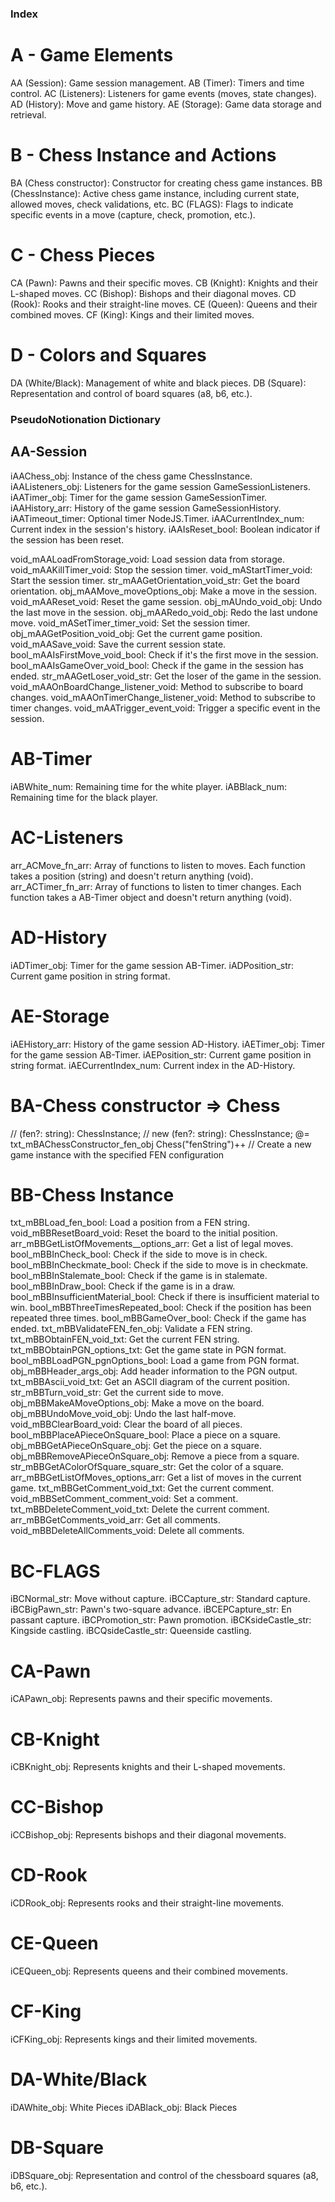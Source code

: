 <!-- "Pseudo Notation" is a naming and representation system designed to provide clarity and structure in programming.

1. Type Prefixes and Suffixes: Each variable and method is labeled with prefixes and suffixes that clearly indicate the type of input and output data. For example, txt_ for text or arr_ for arrays in prefixes, and _obj for objects or _num for numbers in suffixes.

i (Input): The prefix 'i' is used to denote variables that are inputs. These are variables that are used to receive data from outside the method or function they are in. They represent the data coming into a block of code. For example, iUserName_txt could be a variable representing a username input in a text format.

p (Processing): The prefix 'p' indicates variables that are used for processing within the code. These are typically intermediary variables used for calculations, data transformation, or holding temporary data. They are not the primary inputs or outputs but are essential for the internal logic of the code. For instance, pSumTotal_num might be a processing variable used to hold the sum total of certain calculations.

o (Output): The prefix 'o' signifies output variables. These are variables that hold data which will be output from a method or function, or passed on to another part of the program. They represent the result of the processing. An example might be oProcessedData_arr, which could be an array of data processed by the function.

m (Method/Function): The prefix 'm' is used for methods or functions. This prefix is followed by the method's name and often includes information about the types of arguments it takes and the type of data it returns. For example, mCalculateTotal_num_arr could be a method that takes an array of numbers and returns a single number (the total).

2. Categorization: Entities are organized into general categories, each represented by an uppercase letter. For instance, A for game sessions, B for chess instances and actions, C for chess pieces, etc.

3. Specific Subcategories: Within each main category, specific subcategories or additional letters are used to specify concrete elements. For example, in the chess pieces category C, CA is used for pawns, CB for knights, etc.

4. Clear Description of Methods: Methods are described with a m prefix to differentiate them from variables. They include information about input and output types, making it easy to understand what the method does and what is expected as a result.


"Pseudo Notation" is particularly useful in large and complex projects, where consistency and clarity in nomenclature can significantly impact the efficiency of code development and maintenance. -->

### Index

# A - Game Elements
AA (Session): Game session management.
AB (Timer): Timers and time control.
AC (Listeners): Listeners for game events (moves, state changes).
AD (History): Move and game history.
AE (Storage): Game data storage and retrieval.

# B - Chess Instance and Actions
BA (Chess constructor): Constructor for creating chess game instances.
BB (ChessInstance): Active chess game instance, including current state, allowed moves, check validations, etc.
BC (FLAGS): Flags to indicate specific events in a move (capture, check, promotion, etc.).

# C - Chess Pieces
CA (Pawn): Pawns and their specific moves.
CB (Knight): Knights and their L-shaped moves.
CC (Bishop): Bishops and their diagonal moves.
CD (Rook): Rooks and their straight-line moves.
CE (Queen): Queens and their combined moves.
CF (King): Kings and their limited moves.

# D - Colors and Squares
DA (White/Black): Management of white and black pieces.
DB (Square): Representation and control of board squares (a8, b6, etc.).

#####

### PseudoNotionation Dictionary 

## AA-Session
iAAChess_obj: Instance of the chess game ChessInstance.
iAAListeners_obj: Listeners for the game session GameSessionListeners.
iAATimer_obj: Timer for the game session GameSessionTimer.
iAAHistory_arr: History of the game session GameSessionHistory.
iAATimeout_timer: Optional timer NodeJS.Timer.
iAACurrentIndex_num: Current index in the session's history.
iAAIsReset_bool: Boolean indicator if the session has been reset.

void_mAALoadFromStorage_void: Load session data from storage.
void_mAAKillTimer_void: Stop the session timer.
void_mAStartTimer_void: Start the session timer.
str_mAAGetOrientation_void_str: Get the board orientation.
obj_mAAMove_moveOptions_obj: Make a move in the session.
void_mAAReset_void: Reset the game session.
obj_mAUndo_void_obj: Undo the last move in the session.
obj_mAARedo_void_obj: Redo the last undone move.
void_mASetTimer_timer_void: Set the session timer.
obj_mAAGetPosition_void_obj: Get the current game position.
void_mAASave_void: Save the current session state.
bool_mAAIsFirstMove_void_bool: Check if it's the first move in the session.
bool_mAAIsGameOver_void_bool: Check if the game in the session has ended.
str_mAAGetLoser_void_str: Get the loser of the game in the session.
void_mAAOnBoardChange_listener_void: Method to subscribe to board changes.
void_mAAOnTimerChange_listener_void: Method to subscribe to timer changes.
void_mAATrigger_event_void: Trigger a specific event in the session.

# AB-Timer
iABWhite_num: Remaining time for the white player.
iABBlack_num: Remaining time for the black player.

# AC-Listeners
arr_ACMove_fn_arr: Array of functions to listen to moves. Each function takes a position (string) and doesn't return anything (void).
arr_ACTimer_fn_arr: Array of functions to listen to timer changes. Each function takes a AB-Timer object and doesn't return anything (void).

# AD-History
iADTimer_obj: Timer for the game session AB-Timer.
iADPosition_str: Current game position in string format.

# AE-Storage
iAEHistory_arr: History of the game session AD-History.
iAETimer_obj: Timer for the game session AB-Timer.
iAEPosition_str: Current game position in string format.
iAECurrentIndex_num: Current index in the AD-History.

# BA-Chess constructor => Chess
// (fen?: string): ChessInstance;
// new (fen?: string): ChessInstance;
@= txt_mBAChessConstructor_fen_obj Chess("fenString")++ // Create a new game instance with the specified FEN configuration

# BB-Chess Instance
txt_mBBLoad_fen_bool: Load a position from a FEN string.
void_mBBResetBoard_void: Reset the board to the initial position.
arr_mBBGetListOfMovements__options_arr: Get a list of legal moves.
bool_mBBInCheck_bool: Check if the side to move is in check.
bool_mBBInCheckmate_bool: Check if the side to move is in checkmate.
bool_mBBInStalemate_bool: Check if the game is in stalemate.
bool_mBBInDraw_bool: Check if the game is in a draw.
bool_mBBInsufficientMaterial_bool: Check if there is insufficient material to win.
bool_mBBThreeTimesRepeated_bool: Check if the position has been repeated three times.
bool_mBBGameOver_bool: Check if the game has ended.
txt_mBBValidateFEN_fen_obj: Validate a FEN string.
txt_mBBObtainFEN_void_txt: Get the current FEN string.
txt_mBBObtainPGN_options_txt: Get the game state in PGN format.
bool_mBBLoadPGN_pgnOptions_bool: Load a game from PGN format.
obj_mBBHeader_args_obj: Add header information to the PGN output.
txt_mBBAscii_void_txt: Get an ASCII diagram of the current position.
str_mBBTurn_void_str: Get the current side to move.
obj_mBBMakeAMoveOptions_obj: Make a move on the board.
obj_mBBUndoMove_void_obj: Undo the last half-move.
void_mBBClearBoard_void: Clear the board of all pieces.
bool_mBBPlaceAPieceOnSquare_bool: Place a piece on a square.
obj_mBBGetAPieceOnSquare_obj: Get the piece on a square.
obj_mBBRemoveAPieceOnSquare_obj: Remove a piece from a square.
str_mBBGetAColorOfSquare_square_str: Get the color of a square.
arr_mBBGetListOfMoves_options_arr: Get a list of moves in the current game.
txt_mBBGetComment_void_txt: Get the current comment.
void_mBBSetComment_comment_void: Set a comment.
txt_mBBDeleteComment_void_txt: Delete the current comment.
arr_mBBGetComments_void_arr: Get all comments.
void_mBBDeleteAllComments_void: Delete all comments.

# BC-FLAGS
iBCNormal_str: Move without capture.
iBCCapture_str: Standard capture.
iBCBigPawn_str: Pawn's two-square advance.
iBCEPCapture_str: En passant capture.
iBCPromotion_str: Pawn promotion.
iBCKsideCastle_str: Kingside castling.
iBCQsideCastle_str: Queenside castling.

# CA-Pawn
iCAPawn_obj: Represents pawns and their specific movements.

# CB-Knight
iCBKnight_obj: Represents knights and their L-shaped movements.

# CC-Bishop
iCCBishop_obj: Represents bishops and their diagonal movements.

# CD-Rook
iCDRook_obj: Represents rooks and their straight-line movements.

# CE-Queen
iCEQueen_obj: Represents queens and their combined movements.

# CF-King
iCFKing_obj: Represents kings and their limited movements.

# DA-White/Black
iDAWhite_obj: White Pieces
iDABlack_obj: Black Pieces

# DB-Square
iDBSquare_obj: Representation and control of the chessboard squares (a8, b6, etc.).






